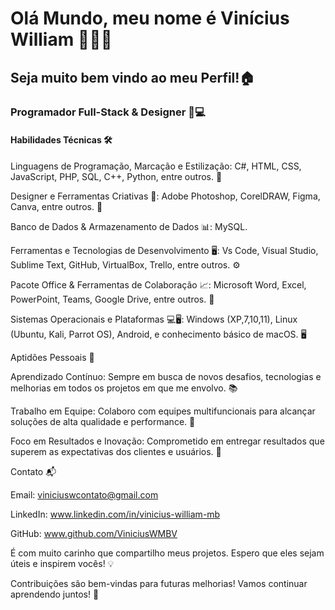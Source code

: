 # Olá Mundo, meu nome é Vinícius William 👨‍💻✨

## Seja muito bem vindo ao meu Perfil!🏠

### Programador Full-Stack & Designer 🎨💻

#### Habilidades Técnicas 🛠️

Linguagens de Programação, Marcação e Estilização:
C#, HTML, CSS, JavaScript, PHP, SQL, C++, Python, entre outros. 🚀

Designer e Ferramentas Criativas 🎨:
Adobe Photoshop, CorelDRAW, Figma, Canva, entre outros. 🎨

Banco de Dados & Armazenamento de Dados 📊:
MySQL.

Ferramentas e Tecnologias de Desenvolvimento 🖥️:
Vs Code, Visual Studio, Sublime Text, GitHub, VirtualBox, Trello, entre outros. ⚙️

Pacote Office & Ferramentas de Colaboração 📈:
Microsoft Word, Excel, PowerPoint, Teams, Google Drive, entre outros. 📅

Sistemas Operacionais e Plataformas 💻🖥️:
Windows (XP,7,10,11), Linux (Ubuntu, Kali, Parrot OS), Android, e conhecimento básico de macOS. 🖥️

Aptidões Pessoais 🤝

Aprendizado Contínuo:
Sempre em busca de novos desafios, tecnologias e melhorias em todos os projetos em que me envolvo. 📚

Trabalho em Equipe:
Colaboro com equipes multifuncionais para alcançar soluções de alta qualidade e performance. 🤝

Foco em Resultados e Inovação:
Comprometido em entregar resultados que superem as expectativas dos clientes e usuários. 🚀

Contato 📬

Email: viniciuswcontato@gmail.com 

LinkedIn: www.linkedin.com/in/vinicius-william-mb

GitHub: www.github.com/ViniciusWMBV

É com muito carinho que compartilho meus projetos. Espero que eles sejam úteis e inspirem vocês! 💡

Contribuições são bem-vindas para futuras melhorias! Vamos continuar aprendendo juntos! 🌱
